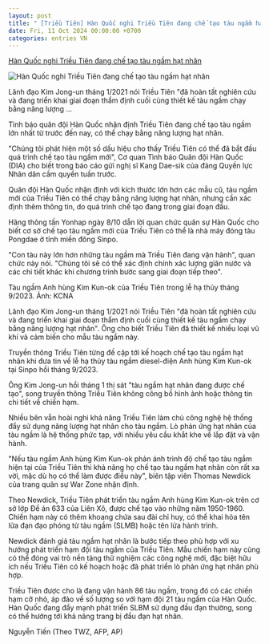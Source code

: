 ```yaml
---
layout: post
title: " [Triều Tiên] Hàn Quốc nghi Triều Tiên đang chế tạo tàu ngầm hạt nhân"
date: Fri, 11 Oct 2024 00:00:00 +0700
categories: entries VN
---
```

[Hàn Quốc nghi Triều Tiên đang chế tạo tàu ngầm hạt nhân](https://vnexpress.net/han-quoc-nghi-trieu-tien-dang-che-tao-tau-ngam-hat-nhan-4802574.html)

![Hàn Quốc nghi Triều Tiên đang chế tạo tàu ngầm hạt nhân](https://i2-vnexpress.vnecdn.net/2024/10/10/5563187178137268487a-trieu-tie-3149-3958-1728550239.jpg?w=1200&h=0&q=100&dpr=1&fit=crop&s=lpm8G9IWi6fMToz5mDbamw)

Lãnh đạo Kim Jong-un tháng 1/2021 nói Triều Tiên "đã hoàn tất nghiên cứu và đang triển khai giai đoạn thẩm định cuối cùng thiết kế tàu ngầm chạy bằng năng lượng ...

Tình báo quân đội Hàn Quốc nhận định Triều Tiên đang chế tạo tàu ngầm lớn nhất từ trước đến nay, có thể chạy bằng năng lượng hạt nhân.

"Chúng tôi phát hiện một số dấu hiệu cho thấy Triều Tiên có thể đã bắt đầu quá trình chế tạo tàu ngầm mới", Cơ quan Tình báo Quân đội Hàn Quốc (DIA) cho biết trong báo cáo gửi nghị sĩ Kang Dae-sik của đảng Quyền lực Nhân dân cầm quyền tuần trước.

Quân đội Hàn Quốc nhận định với kích thước lớn hơn các mẫu cũ, tàu ngầm mới của Triều Tiên có thể chạy bằng năng lượng hạt nhân, nhưng cần xác định thêm thông tin, do quá trình chế tạo đang trong giai đoạn đầu.

Hãng thông tấn Yonhap ngày 8/10 dẫn lời quan chức quân sự Hàn Quốc cho biết cơ sở chế tạo tàu ngầm mới của Triều Tiên có thể là nhà máy đóng tàu Pongdae ở tỉnh miền đông Sinpo.

"Con tàu này lớn hơn những tàu ngầm mà Triều Tiên đang vận hành", quan chức này nói. "Chúng tôi sẽ có thể xác định chính xác lượng giãn nước và các chi tiết khác khi chương trình bước sang giai đoạn tiếp theo".

Tàu ngầm Anh hùng Kim Kun-ok của Triều Tiên trong lễ hạ thủy tháng 9/2023. Ảnh: KCNA

Lãnh đạo Kim Jong-un tháng 1/2021 nói Triều Tiên "đã hoàn tất nghiên cứu và đang triển khai giai đoạn thẩm định cuối cùng thiết kế tàu ngầm chạy bằng năng lượng hạt nhân". Ông cho biết Triều Tiên đã thiết kế nhiều loại vũ khí và cảm biến cho mẫu tàu ngầm này.

Truyền thông Triều Tiên từng đề cập tới kế hoạch chế tạo tàu ngầm hạt nhân khi đưa tin về lễ hạ thủy tàu ngầm diesel-điện Anh hùng Kim Kun-ok tại Sinpo hồi tháng 9/2023.

Ông Kim Jong-un hồi tháng 1 thị sát "tàu ngầm hạt nhân đang được chế tạo", song truyền thông Triều Tiên không công bố hình ảnh hoặc thông tin chi tiết về chiến hạm.

Nhiều bên vẫn hoài nghi khả năng Triều Tiên làm chủ công nghệ hệ thống đẩy sử dụng năng lượng hạt nhân cho tàu ngầm. Lò phản ứng hạt nhân của tàu ngầm là hệ thống phức tạp, với nhiều yêu cầu khắt khe về lắp đặt và vận hành.

"Nếu tàu ngầm Anh hùng Kim Kun-ok phản ánh trình độ chế tạo tàu ngầm hiện tại của Triều Tiên thì khả năng họ chế tạo tàu ngầm hạt nhân còn rất xa vời, mặc dù họ có thể làm được điều này", biên tập viên Thomas Newdick của trang quân sự War Zone nhận định.

Theo Newdick, Triều Tiên phát triển tàu ngầm Anh hùng Kim Kun-ok trên cơ sở lớp Đề án 633 của Liên Xô, được chế tạo vào những năm 1950-1960. Chiến hạm này có thêm khoang chứa sau đài chỉ huy, có thể khai hỏa tên lửa đạn đạo phóng từ tàu ngầm (SLMB) hoặc tên lửa hành trình.

Newdick đánh giá tàu ngầm hạt nhân là bước tiếp theo phù hợp với xu hướng phát triển hạm đội tàu ngầm của Triều Tiên. Mẫu chiến hạm này cũng có thể đóng vai trò nền tảng thử nghiệm các công nghệ mới, đặc biệt hữu ích nếu Triều Tiên có kế hoạch hoặc đã phát triển lò phản ứng hạt nhân phù hợp.

Triều Tiên được cho là đang vận hành 86 tàu ngầm, trong đó có các chiến hạm cỡ nhỏ, áp đảo về số lượng so với hạm đội 21 tàu ngầm của Hàn Quốc. Hàn Quốc đang đẩy mạnh phát triển SLBM sử dụng đầu đạn thường, song có thể hướng tới khả năng trang bị đầu đạn hạt nhân.

Nguyễn Tiến (Theo TWZ, AFP, AP)

